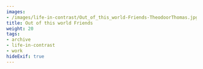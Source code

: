 ```yaml
---
images:
- /images/life-in-contrast/Out_of_this_world-Friends-TheodoorThomas.jpg
title: Out of this world Friends
weight: 20
tags:
- archive
- life-in-contrast
- work
hideExif: true
---
```

